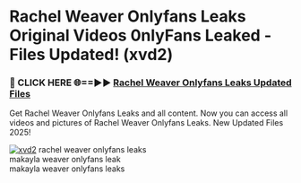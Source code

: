 # Rachel Weaver Onlyfans Leaks Original Videos 0nlyFans Leaked - Files Updated! (xvd2)

<h3>🔴 CLICK HERE 🌐==►► <a href="https://tinyurl.com/2jnfzry5" rel="nofollow">Rachel Weaver Onlyfans Leaks Updated Files</a></h3>

Get Rachel Weaver Onlyfans Leaks and all content. Now you can access all videos and pictures of Rachel Weaver Onlyfans Leaks. New Updated Files 2025!

[![xvd2](https://i.imgur.com/GyGTBgg.gif)](https://tinyurl.com/2jnfzry5)
rachel weaver onlyfans leaks<br>
makayla weaver onlyfans leak<br>
makayla weaver onlyfans leaks